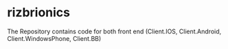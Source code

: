 # rizbrionics
The Repository contains code for both front end (Client.IOS, Client.Android, Client.WindowsPhone, Client.BB)
